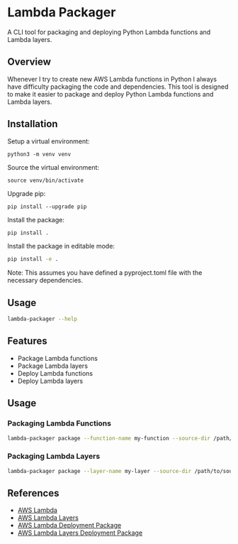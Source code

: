 # Lambda Packager

A CLI tool for packaging and deploying Python Lambda functions and Lambda layers.

## Overview

Whenever I try to create new AWS Lambda functions in Python I always have difficulty packaging the code 
and dependencies. This tool is designed to make it easier to package and deploy Python Lambda functions and Lambda 
layers.

## Installation

Setup a virtual environment:

```shell
python3 -m venv venv
```

Source the virtual environment:

```shell
source venv/bin/activate
```

Upgrade pip:

```shell
pip install --upgrade pip
```

Install the package:

```bash
pip install .
```

Install the package in editable mode:

```bash
pip install -e .
```





Note: This assumes you have defined a pyproject.toml file with the necessary dependencies.



## Usage

```bash
lambda-packager --help
```

## Features

- Package Lambda functions
- Package Lambda layers
- Deploy Lambda functions
- Deploy Lambda layers


## Usage

### Packaging Lambda Functions

```bash
lambda-packager package --function-name my-function --source-dir /path/to/source --output-dir /path/to/output
```

### Packaging Lambda Layers

```bash
lambda-packager package --layer-name my-layer --source-dir /path/to/source --output-dir /path/to/output
```

## References

- [AWS Lambda](https://aws.amazon.com/lambda/)
- [AWS Lambda Layers](https://docs.aws.amazon.com/lambda/latest/dg/configuration-layers.html)
- [AWS Lambda Deployment Package](https://docs.aws.amazon.com/lambda/latest/dg/python-package.html)
- [AWS Lambda Layers Deployment Package](https://docs.aws.amazon.com/lambda/latest/dg/configuration-layers.html)
